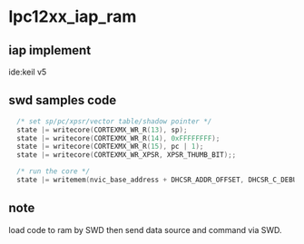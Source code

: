 # lpc12xx_iap_ram
## iap implement 
ide:keil v5
## swd samples code

```C
  /* set sp/pc/xpsr/vector table/shadow pointer */
  state |= writecore(CORTEXMX_WR_R(13), sp);
  state |= writecore(CORTEXMX_WR_R(14), 0xFFFFFFFF);
  state |= writecore(CORTEXMX_WR_R(15), pc | 1);
  state |= writecore(CORTEXMX_WR_XPSR, XPSR_THUMB_BIT);;

  /* run the core */
  state |= writemem(nvic_base_address + DHCSR_ADDR_OFFSET, DHCSR_C_DEBUGEN);
 ```
## note
load code to ram by SWD then send data source and command via SWD.
